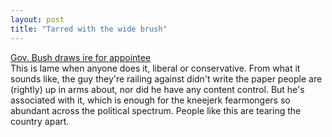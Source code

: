 ```yaml
---
layout: post
title: "Tarred with the wide brush"
---
```




<a href="http://www.salon.com/news/wire/2002/08/16/gov_bush/index.html">
Gov. Bush draws ire for appointee</a><br>
This is lame when anyone does it, liberal or conservative. From what it sounds like, the guy they're railing against didn't write the paper people are (rightly) up in arms about, nor did he have any content control. But he's associated with it, which is enough for the kneejerk fearmongers so abundant across the political spectrum. People like this are tearing the country apart.


